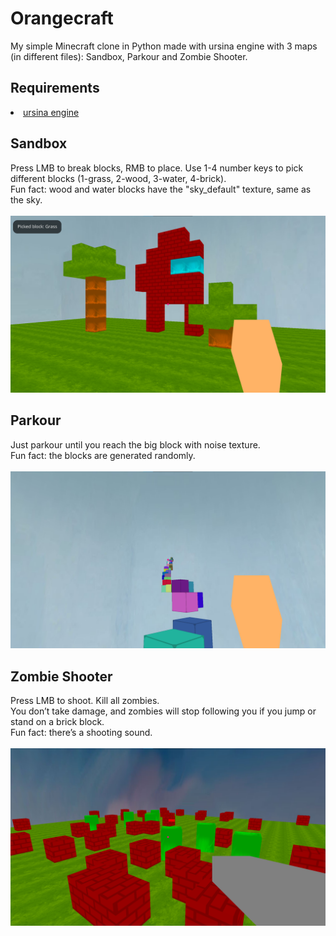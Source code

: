 # Orangecraft
My simple Minecraft clone in Python made with ursina engine with 3 maps (in different files): Sandbox, Parkour and Zombie Shooter.<br>

## Requirements
<li><a href="https://www.ursinaengine.org/installation.html">ursina engine</a></li>

## Sandbox
Press LMB to break blocks, RMB to place. Use 1-4 number keys to pick different blocks (1-grass, 2-wood, 3-water, 4-brick).<br>
Fun fact: wood and water blocks have the "sky_default" texture, same as the sky.<br><br>
<img src="Screenshots/Screenshot1.png">

## Parkour
Just parkour until you reach the big block with noise texture.<br>
Fun fact: the blocks are generated randomly.<br><br>
<img src="Screenshots/Screenshot2.png">

## Zombie Shooter
Press LMB to shoot. Kill all zombies.<br>
You don’t take damage, and zombies will stop following you if you jump or stand on a brick block.<br>
Fun fact: there’s a shooting sound.<br><br>
<img src="Screenshots/Screenshot3.png">
